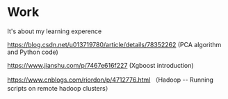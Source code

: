 # Work
It's about my learning experence

https://blog.csdn.net/u013719780/article/details/78352262  (PCA algorithm and Python code)
 
https://www.jianshu.com/p/7467e616f227 (Xgboost introduction)

https://www.cnblogs.com/riordon/p/4712776.html （Hadoop -- Running scripts on remote hadoop clusters）
